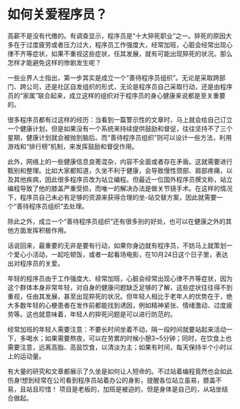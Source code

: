 # 如何关爱程序员？

高薪不是没有代缴的。有调查显示，程序员是“十大猝死职业”之一。猝死的原因大多在于过度疲劳或者压力过大，程序员工作强度大，经常加班，心脏会经常出现心律不齐等症状，如果不重视这些症状，任其发展，就有可能出现猝死的状况。那么怎样才能避免这样的惨剧发生呢？

一些业界人士指出，第一步其实是成立一个“善待程序员组织”。无论是采取跨部门、跨公司，还是社区自发组织的形式，无论是程序员自己采取行动，还是由程序员的“家属”联合起来，成立这样的组织对于程序员的身心健康来说都是至关重要的。

很多程序员都有过这样的经历：当看到一篇警示性的文章时，马上就会给自己订立一个健康计划，但是如果没有一个系统来持续提供鼓励和督促，往往坚持不了三个星期，健康计划就会被抛到脑后。而“善待程序员组织”则可以设计一些方法，利用游戏和“排行榜”机制，来发挥鼓励和督促作用。

此外，网络上的一些健康信息良莠混杂，内容不全面或者存在矛盾。这就需要进行甄别和整理。比如大家都知道，久坐不利于健康，会导致慢性颈部、肩部疼痛，以及其他疾病，因此很多程序员改为站立编程。但最近一位国外程序员撰文称，站立编程导致了他的膝盖严重受损，而唯一的解决办法是做关节镜手术。在这样的情况下，程序员自己未必有足够的资源来获得合理的坐-站交替方案，因此就需要一个“善待程序员组织”去处理。

除此之外，成立一个“善待程序员组织”还有很多别的好处，也可以在健康之外的其他方面发挥积极作用。

话说回来，最重要的无非是要有行动，如果你身边就有程序员，不妨马上就策划一个爱心小活动，一起吃顿饭，或者一起看场电影，在10月24日这个日子里，表达出对程序员的关爱。

年轻的程序员由于工作强度大、经常加班，心脏会经常出现心律不齐等症状，因为这个群体本身非常年轻，对自身的健康问题缺乏足够的了解，这些症状往往得不到重视，任由其发展，甚至出现猝死的状况。但年轻人相比于老年人的优势在于，绝大多数年轻的心梗患者在发作前都能找到诱因，例如精神紧张、情绪激动、过度疲劳等。这也就意味着，年轻人的猝死问题是可以进行防范的。

经常加班的年轻人需要注意：不要长时间坐着不动，隔一段时间就要站起来活动一下，多喝水；如果需要熬夜，可以在劳累的时候小憩3~5分钟；同时，在饮食上也需要注意，远离高脂、高盐饮食，以清淡为主；如果有时间，每天保持半个小时以上的运动量。

有大量的研究和文章都展示了久坐是如何让人短命的。不过站着编程竟然也会如此伤身!想到经常在公司看到程序员站着办公的身影，提醒各位站立虽易，膝盖不易，且站且珍惜！
项目是老板的，加班是被迫的，但是身体是自己的，从站坐结合做起。
